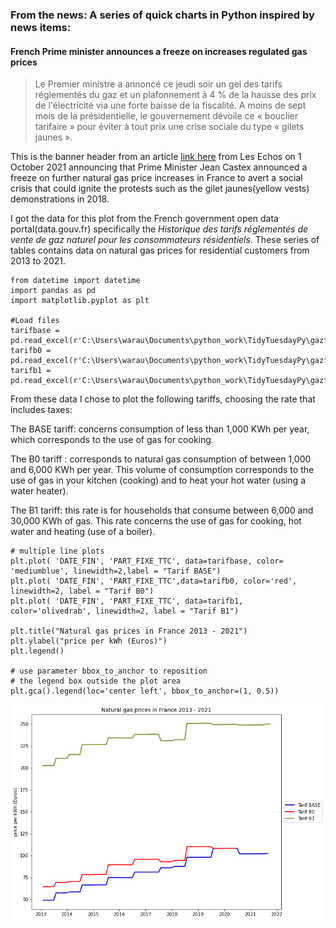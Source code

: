 
### From the news: A series of quick charts in Python inspired by news items: 
#### French Prime minister announces a freeze on increases regulated gas prices



> Le Premier ministre a annoncé ce jeudi soir un gel des tarifs réglementés du gaz et un plafonnement à 4 % de la hausse des prix de l'électricité via une forte baisse de la 
> fiscalité. A moins de sept mois de la présidentielle, le gouvernement dévoile ce « bouclier tarifaire » pour éviter à tout prix une crise sociale du type « gilets jaunes ».

This is the banner header from an article [link here](https://www.lesechos.fr/economie-france/budget-fiscalite/pouvoir-dachat-jean-castex-bloque-le-prix-du-gaz-et-plafonne-la-hausse-de-lelectricite-1351018) from Les Echos on 1 October 2021 announcing that Prime Minister Jean Castex announced a freeze on further natural gas price increases in France to avert a social crisis that could ignite the protests such as the gilet jaunes(yellow vests) demonstrations in 2018. 

I got the data for this plot from the French government open data portal(data.gouv.fr) specifically the <i>Historique des tarifs réglementés de vente de gaz naturel pour les consommateurs résidentiels</i>. These series of tables contains data on natural gas prices for residential customers from 2013 to 2021. 

````
from datetime import datetime 
import pandas as pd
import matplotlib.pyplot as plt 

#Load files
tarifbase = pd.read_excel(r'C:\Users\warau\Documents\python_work\TidyTuesdayPy\gazfrance/tarifBase.xlsx')
tarifb0 = pd.read_excel(r'C:\Users\warau\Documents\python_work\TidyTuesdayPy\gazfrance\tarifB0.xlsx')
tarifb1 = pd.read_excel(r'C:\Users\warau\Documents\python_work\TidyTuesdayPy\gazfrance\tarifB1.xlsx')

````
From these data I chose to plot the following tariffs, choosing the rate that includes taxes: 

The BASE tariff: concerns consumption of less than 1,000 KWh per year, which corresponds to the use of gas for cooking. 

The B0 tariff : corresponds to natural gas consumption of between 1,000 and 6,000 KWh per year. This volume of consumption corresponds to the use of gas in your kitchen (cooking) and to heat your hot water (using a water heater).

The B1 tariff: this rate is for households that consume between 6,000 and 30,000 KWh of gas. This rate concerns the use of gas for cooking, hot water and heating (use of a boiler).

````
# multiple line plots
plt.plot( 'DATE_FIN', 'PART_FIXE_TTC', data=tarifbase, color= 'mediumblue', linewidth=2,label = "Tarif BASE")
plt.plot( 'DATE_FIN', 'PART_FIXE_TTC',data=tarifb0, color='red', linewidth=2, label = "Tarif B0")
plt.plot( 'DATE_FIN', 'PART_FIXE_TTC', data=tarifb1, color='olivedrab', linewidth=2, label = "Tarif B1")

plt.title("Natural gas prices in France 2013 - 2021")
plt.ylabel("price per kWh (Euros)")
plt.legend()

# use parameter bbox_to_anchor to reposition
# the legend box outside the plot area
plt.gca().legend(loc='center left', bbox_to_anchor=(1, 0.5))

````

![](francegasprices1.png)
